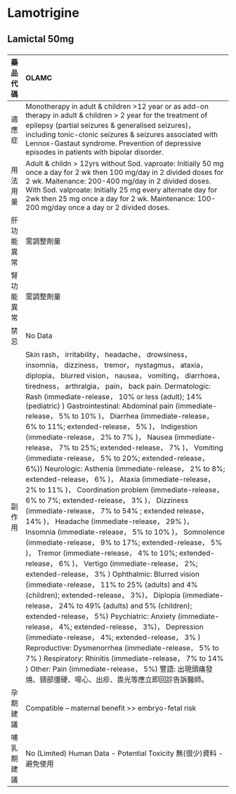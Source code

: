 # Lamotrigine

## Lamictal 50mg

##### 

| 藥品代碼   | OLAMC                                                                                                                                                                                                                                                                                                                                                                                                                                                                                                                                                                                                                                                                                                                                                                                                                                                                                                                                                                                                                                                                                                                                                                                                                                                                                                                                                                                                                                                                                                                                                                                                                                                                                                                                                        |
|:-----------|:-------------------------------------------------------------------------------------------------------------------------------------------------------------------------------------------------------------------------------------------------------------------------------------------------------------------------------------------------------------------------------------------------------------------------------------------------------------------------------------------------------------------------------------------------------------------------------------------------------------------------------------------------------------------------------------------------------------------------------------------------------------------------------------------------------------------------------------------------------------------------------------------------------------------------------------------------------------------------------------------------------------------------------------------------------------------------------------------------------------------------------------------------------------------------------------------------------------------------------------------------------------------------------------------------------------------------------------------------------------------------------------------------------------------------------------------------------------------------------------------------------------------------------------------------------------------------------------------------------------------------------------------------------------------------------------------------------------------------------------------------------------|
| 適應症     | Monotherapy in adult & children >12 year or as add-on therapy in adult & children > 2 year for the treatment of epilepsy (partial seizures & generalised seizures)， including tonic-clonic seizures & seizures associated with Lennox-Gastaut syndrome. Prevention of depressive episodes in patients with bipolar disorder.                                                                                                                                                                                                                                                                                                                                                                                                                                                                                                                                                                                                                                                                                                                                                                                                                                                                                                                                                                                                                                                                                                                                                                                                                                                                                                                                                                                                                                |
| 用法用量   | Adult & childn > 12yrs without Sod. vaproate: Initially 50 mg once a day for 2 wk then 100 mg/day in 2 divided doses for 2 wk. Maitenance: 200-400 mg/day in 2 divided doses. With Sod. valproate: Initially 25 mg every alternate day for 2wk then 25 mg once a day for 2 wk. Maintenance: 100-200 mg/day once a day or 2 divided doses.                                                                                                                                                                                                                                                                                                                                                                                                                                                                                                                                                                                                                                                                                                                                                                                                                                                                                                                                                                                                                                                                                                                                                                                                                                                                                                                                                                                                                    |
| 肝功能異常 | 需調整劑量                                                                                                                                                                                                                                                                                                                                                                                                                                                                                                                                                                                                                                                                                                                                                                                                                                                                                                                                                                                                                                                                                                                                                                                                                                                                                                                                                                                                                                                                                                                                                                                                                                                                                                                                                   |
| 腎功能異常 | 需調整劑量                                                                                                                                                                                                                                                                                                                                                                                                                                                                                                                                                                                                                                                                                                                                                                                                                                                                                                                                                                                                                                                                                                                                                                                                                                                                                                                                                                                                                                                                                                                                                                                                                                                                                                                                                   |
| 禁忌       | No Data                                                                                                                                                                                                                                                                                                                                                                                                                                                                                                                                                                                                                                                                                                                                                                                                                                                                                                                                                                                                                                                                                                                                                                                                                                                                                                                                                                                                                                                                                                                                                                                                                                                                                                                                                      |
| 副作用     | Skin rash， irritability， headache， drowsiness， insomnia， dizziness， tremor， nystagmus， ataxia， diplopia， blurred vision， nausea， vomiting， diarrhoea， tiredness， arthralgia， pain， back pain. Dermatologic: Rash (immediate-release， 10% or less (adult); 14% (pediatric) ) Gastrointestinal: Abdominal pain (immediate-release， 5% to 10% )， Diarrhea (immediate-release， 6% to 11%; extended-release， 5% )， Indigestion (immediate-release， 2% to 7% )， Nausea (immediate-release， 7% to 25%; extended-release， 7% )， Vomiting (immediate-release， 5% to 20%; extended-release， 6%)) Neurologic: Asthenia (immediate-release， 2% to 8%; extended-release， 6% )， Ataxia (immediate-release， 2% to 11% )， Coordination problem (immediate-release， 6% to 7%; extended-release， 3% )， Dizziness (immediate-release， 7% to 54% ; extended release， 14% )， Headache (immediate-release， 29% )， Insomnia (immediate-release， 5% to 10% )， Somnolence (immediate-release， 9% to 17%; extended-release， 5% )， Tremor (immediate-release， 4% to 10%; extended-release， 6% )， Vertigo (immediate-release， 2%; extended-release， 3% ) Ophthalmic: Blurred vision (immediate-release， 11% to 25% (adults) and 4% (children); extended-release， 3%)， Diplopia (immediate-release， 24% to 49% (adults) and 5% (children); extended-release， 5%) Psychiatric: Anxiety (immediate-release， 4%; extended-release， 3%)， Depression (immediate-release， 4%; extended-release， 3% ) Reproductive: Dysmenorrhea (immediate-release， 5% to 7% ) Respiratory: Rhinitis (immediate-release， 7% to 14% ) Other: Pain (immediate-release， 5%) 警語: 出現頭痛發燒、頸部僵硬、噁心、出疹、畏光等應立即回診告訴醫師。 |
| 孕期建議   | Compatible – maternal benefit >> embryo-fetal risk                                                                                                                                                                                                                                                                                                                                                                                                                                                                                                                                                                                                                                                                                                                                                                                                                                                                                                                                                                                                                                                                                                                                                                                                                                                                                                                                                                                                                                                                                                                                                                                                                                                                                                           |
| 哺乳期建議 | No (Limited) Human Data - Potential Toxicity 無(很少)資料 - 避免使用                                                                                                                                                                                                                                                                                                                                                                                                                                                                                                                                                                                                                                                                                                                                                                                                                                                                                                                                                                                                                                                                                                                                                                                                                                                                                                                                                                                                                                                                                                                                                                                                                                                                                         |

